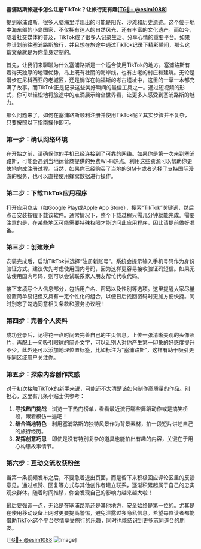 **塞浦路斯旅遊卡怎么注册TikTok？让旅行更有趣[[TG💪+ @esim1088](https://t.me/s/esim1088)]**

提到塞浦路斯，很多人脑海里浮现出的可能是阳光、沙滩和历史遗迹。这个位于地中海东部的小岛国家，不仅拥有迷人的自然风光，还有丰富的文化遗产。而如今，随着社交媒体的普及，TikTok成了很多人记录生活、分享心情的重要平台。如果你计划前往塞浦路斯旅行，并且想在旅途中通过TikTok记录下精彩瞬间，那么这篇文章就是为你量身定制的。

首先，让我们来聊聊为什么塞浦路斯是一个适合使用TikTok的地方。塞浦路斯有着得天独厚的地理优势，岛上既有壮丽的海岸线，也有古老的村庄和建筑。无论是漫步在尼科西亚的老城区，还是徜徉在帕福斯的考古遗址中，这里的一草一木都充满了故事。而TikTok正是记录这些美好瞬间的最佳工具之一。通过短视频的形式，你可以轻松地将旅途中的点滴展示给全世界看，让更多人感受到塞浦路斯的魅力。

那么问题来了，如何在塞浦路斯顺利注册并使用TikTok呢？其实步骤并不复杂，只要按照以下指南操作即可。

### 第一步：确认网络环境

在开始之前，请确保你的手机已经连接到了可靠的网络。如果你是第一次来到塞浦路斯，可能会遇到当地运营商提供的免费Wi-Fi热点。利用这些资源可以帮助你更快地完成注册过程。当然，如果你已经购买了当地的SIM卡或者选择了支持国际漫游的服务，也可以直接使用蜂窝数据进行操作。

### 第二步：下载TikTok应用程序

打开应用商店（如Google Play或Apple App Store），搜索“TikTok”关键词，然后点击安装按钮下载该软件。通常情况下，整个下载过程只需几分钟就能完成。需要注意的是，在某些地区可能需要特殊权限才能访问此应用程序，因此请提前做好准备。

### 第三步：创建账户

安装完成后，启动TikTok并选择“注册新账号”。系统会提示输入手机号码作为身份验证方式。建议优先考虑使用国内号码，因为这样更容易接收验证码短信。如果无法使用国内号码，则可以尝试联系家人朋友帮忙代收代码。

接下来填写个人信息部分，包括用户名、密码以及性别等选项。这里提醒大家尽量设置简单易记但又具有一定个性化的组合，以便日后找回密码时更加方便快捷。同时别忘了勾选同意相关条款和服务协议哦！

### 第四步：完善个人资料

成功登录后，记得花一点时间去完善自己的主页信息。上传一张清晰美观的头像照片，再配上一句吸引眼球的简介文字，可以让别人对你产生第一印象的好感度提升不少。此外还可以添加地理位置标签，比如标注为“塞浦路斯”，这样有助于吸引更多同区域用户关注你。

### 第五步：探索内容创作灵感

对于初次接触TikTok的新手来说，可能还不太清楚该如何制作高质量的作品。别担心，这里有几条小贴士供参考：

1. **寻找热门挑战** - 浏览一下热门榜单，看看最近流行哪些舞蹈动作或是搞笑桥段，跟着模仿一遍吧！
2. **结合当地特色** - 利用塞浦路斯的独特风景作为背景素材，拍一段短片讲述自己的旅行经历。
3. **发挥创意巧思** - 即使是没有特别复杂的道具也能拍出有趣的内容，关键在于用心构思故事情节。

### 第六步：互动交流收获粉丝

当第一条视频发布之后，不要急着退出页面，而是留下来积极回应评论区里的反馈意见。通过点赞、回复等方式与其他创作者建立联系，逐渐积累起属于自己的忠实观众群体。随着时间推移，你会发现自己的影响力越来越大啦！

最后要强调一点，无论是在塞浦路斯还是其他地方，安全始终是第一位的。尤其是在使用移动设备上网时更要提高警惕，避免泄露过多隐私信息。希望每位读者都能借助TikTok这个平台尽情享受旅行的乐趣，同时也能结识到更多志同道合的朋友。

[[TG💪+ @esim1088](https://t.me/s/esim1088) ![Image](https://i.postimg.cc/4NQfJmqS/Snipaste-2025-05-13-00-14-12.png)]